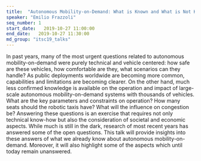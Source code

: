```yaml
---
title:  "Autonomous Mobility-on-Demand: What is Known and What is Not Known"
speaker: "Emilio Frazzoli"
seq_number: 1
start_date:   2019-10-27 11:00:00
end_date:   2019-10-27 11:30:00
md_group: "itsc19_talks"
---
```


In past years, many of the most urgent questions related to autonomous mobility-on-demand were purely technical and vehicle centered: how safe are these vehicles, how comfortable are they, what scenarios can they handle? As public deployments worldwide are becoming more common, capabilities and limitations are becoming clearer.  On the other hand, much less confirmed knowledge is available on the operation and impact of large-scale autonomous mobility-on-demand systems with thousands of vehicles. What are the key parameters and constraints on operation? How many seats should the robotic taxis have? What will the influence on congestion be? Answering these questions is an exercise that requires not only technical know-how but also the consideration of societal and economic aspects. While much is still in the dark, research of most recent years has answered some of the open questions. This talk will provide insights into these answers of what we already know about autonomous mobility-on-demand. Moreover, it will also highlight some of the aspects which until today remain unanswered. 